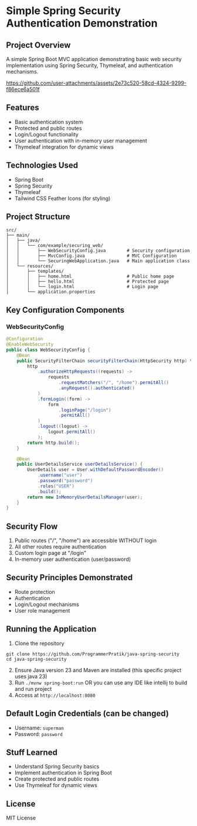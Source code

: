 # Simple Spring Security Authentication Demonstration

## Project Overview

A simple Spring Boot MVC application demonstrating basic web security implementation using Spring Security, Thymeleaf, and authentication mechanisms.

https://github.com/user-attachments/assets/2e73c520-58cd-4324-9299-f86ece6a501f

## Features

- Basic authentication system
- Protected and public routes
- Login/Logout functionality
- User authentication with in-memory user management
- Thymeleaf integration for dynamic views

## Technologies Used

- Spring Boot
- Spring Security
- Thymeleaf
- Tailwind CSS Feather Icons (for styling)

## Project Structure

```
src/
├── main/
│   ├── java/
│   │   └── com/example/securing_web/
│   │       ├── WebSecurityConfig.java        # Security configuration
│   │       ├── MvcConfig.java                # MVC Configuration
│   │       └── SecuringWebApplication.java   # Main application class
│   └── resources/
│       ├── templates/
│       │   ├── home.html                     # Public home page
│       │   ├── hello.html                    # Protected page
│       │   └── login.html                    # Login page
│       └── application.properties
```

## Key Configuration Components

### WebSecurityConfig

```java
@Configuration
@EnableWebSecurity
public class WebSecurityConfig {
    @Bean
    public SecurityFilterChain securityFilterChain(HttpSecurity http) throws Exception {
        http
            .authorizeHttpRequests((requests) -> 
                requests
                    .requestMatchers("/", "/home").permitAll()
                    .anyRequest().authenticated()
            )
            .formLogin((form) -> 
                form
                    .loginPage("/login")
                    .permitAll()
            )
            .logout((logout) -> 
                logout.permitAll()
            );
        return http.build();
    }

    @Bean
    public UserDetailsService userDetailsService() {
        UserDetails user = User.withDefaultPasswordEncoder()
            .username("user")
            .password("password")
            .roles("USER")
            .build();
        return new InMemoryUserDetailsManager(user);
    }
}
```

## Security Flow

1. Public routes ("/", "/home") are accessible WITHOUT login
2. All other routes require authentication
3. Custom login page at "/login"
4. In-memory user authentication (user/password)

## Security Principles Demonstrated

- Route protection
- Authentication
- Login/Logout mechanisms
- User role management

## Running the Application

1. Clone the repository
```
git clone https://github.com/ProgrammerPratik/java-spring-security
cd java-spring-security
```
2. Ensure Java version 23 and Maven are installed (this specific project uses java 23)
3. Run `./mvnw spring-boot:run` OR you can use any IDE like intellij to build and run project
4. Access at `http://localhost:8080`

## Default Login Credentials (can be changed)

- Username: `superman`
- Password: `password`

## Stuff Learned

- Understand Spring Security basics
- Implement authentication in Spring Boot
- Create protected and public routes
- Use Thymeleaf for dynamic views

## License

MIT License
